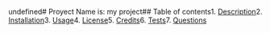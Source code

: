 undefined# Proyect Name is: my project## Table of contents1. [Description](#description)2. [Installation](#installation)3. [Usage](#usage)4. [License](#license)5. [Credits](#credits)6. [Tests](#tests)7. [Questions](#questions)